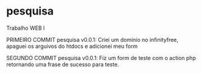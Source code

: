# pesquisa
Trabalho WEB I

PRIMEIRO COMMIT pesquisa v0.0.1: Criei um domínio no infinityfree, apaguei os arguivos do htdocs e adicionei meu form 

SEGUNDO COMMIT pesquisa v0.0.1: Fiz um form de teste com o action php retornando uma frase de sucesso para teste.